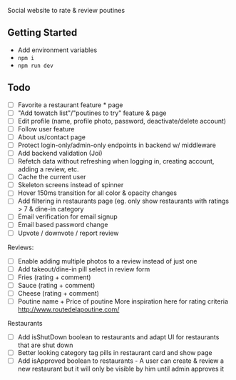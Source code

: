 Social website to rate & review poutines

## Getting Started
- Add environment variables
- `npm i`
- `npm run dev`

## Todo
- [ ] Favorite a restaurant feature * page
- [ ] "Add towatch list"/"poutines to try" feature & page
- [ ] Edit profile (name, profile photo, password, deactivate/delete account)
- [ ] Follow user feature
- [ ] About us/contact page
- [ ] Protect login-only/admin-only endpoints in backend w/ middleware
- [ ] Add backend validation (Joi)
- [ ] Refetch data without refreshing when logging in, creating account, adding a review, etc.
- [ ] Cache the current user
- [ ] Skeleton screens instead of spinner
- [ ] Hover 150ms transition for all color & opacity changes
- [ ] Add filtering in restaurants page (eg. only show restaurants with ratings > 7 & dine-in category
- [ ] Email verification for email signup
- [ ] Email based password change
- [ ] Upvote / downvote / report review

Reviews:
- [ ] Enable adding multiple photos to a review instead of just one
- [ ] Add takeout/dine-in pill select in review form
- [ ] Fries (rating + comment)
- [ ] Sauce (rating + comment)
- [ ] Cheese (rating + comment)
- [ ] Poutine name + Price of poutine
More inspiration here for rating criteria http://www.routedelapoutine.com/

Restaurants
- [ ] Add isShutDown boolean to restaurants and adapt UI for restaurants that are shut down
- [ ] Better looking category tag pills in restaurant card and show page
- [ ] Add isApproved boolean to restaurants - A user can create & review a new restaurant but it will only be visible by him until admin approves it

